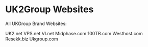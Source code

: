 UK2Group Websites
=================

All UKGroup Brand Websites:

UK2.net
VPS.net
VI.net
Midphase.com
100TB.com
Westhost.com
Resekk.biz
Ukgroup.com
